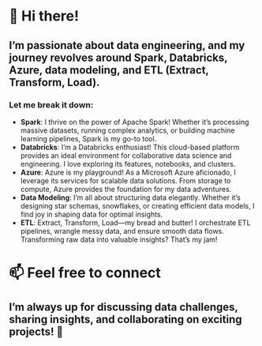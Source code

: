 

# 🌟 Hi there! 

## I’m passionate about data engineering, and my journey revolves around Spark, Databricks, Azure, data modeling, and ETL (Extract, Transform, Load). 

### Let me break it down:

- **Spark**: I thrive on the power of Apache Spark! Whether it’s processing massive datasets, running complex analytics, or building machine learning pipelines, Spark is my go-to tool.
- **Databricks**: I’m a Databricks enthusiast! This cloud-based platform provides an ideal environment for collaborative data science and engineering. I love exploring its features, notebooks, and clusters.
- **Azure**: Azure is my playground! As a Microsoft Azure aficionado, I leverage its services for scalable data solutions. From storage to compute, Azure provides the foundation for my data adventures.
- **Data Modeling**: I’m all about structuring data elegantly. Whether it’s designing star schemas, snowflakes, or creating efficient data models, I find joy in shaping data for optimal insights.
- **ETL**: Extract, Transform, Load—my bread and butter! I orchestrate ETL pipelines, wrangle messy data, and ensure smooth data flows. Transforming raw data into valuable insights? That’s my jam!

# 📫 **Feel free to connect** 
## I’m always up for discussing data challenges, sharing insights, and collaborating on exciting projects! 🚀


